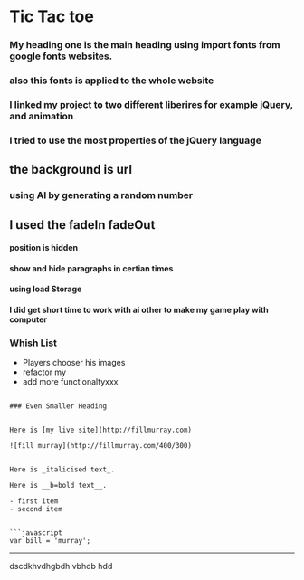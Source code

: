 
# Tic Tac toe
### My heading one is the main heading using import fonts from google fonts websites.
### also this fonts is applied to the whole website
### I linked my project to two different liberires for example jQuery, and animation



### I tried to use the most properties of the jQuery language


## the background is url

### using AI by generating a random number

## I used the fadeIn fadeOut
#### position is hidden
#### show and hide paragraphs in certian times
#### using load Storage
#### I did  get short time to work with ai other to make my game play with computer
### Whish List
- Players chooser his images
- refactor my
- add more functionaltyxxx

```

### Even Smaller Heading


Here is [my live site](http://fillmurray.com)

![fill murray](http://fillmurray.com/400/300)


Here is _italicised text_.

Here is __b=bold text__.

- first item
- second item


```javascript
var bill = 'murray';
```

__________


dscdkhvdhgbdh vbhdb hdd
